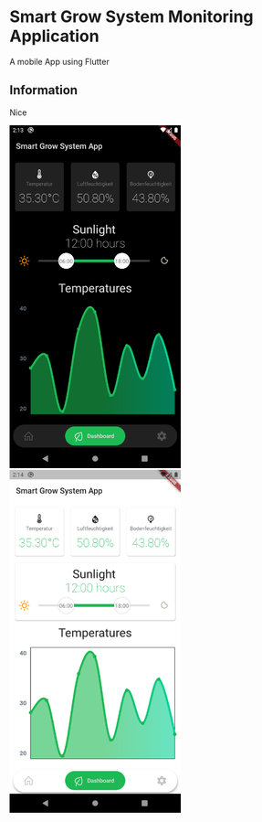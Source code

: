 # Smart Grow System Monitoring Application

A mobile App using Flutter

## Information

Nice

<img src="images/sgs_home_dark.png" width="300">
<img src="images/sgs_home_bright.png" width="300">

